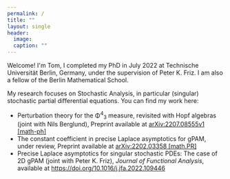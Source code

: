 ```yaml
---
permalink: /
title: ""
layout: single
header:
  image: 
  caption: ""
---
```


Welcome! I'm Tom, I completed my PhD in July 2022 at Technische Universität Berlin, Germany, under the supervision of Peter K. Friz. I am also a fellow of the Berlin Mathematical School.

My research focuses on Stochastic Analysis, in particular (singular) stochastic partial differential equations. You can find my work here:

<ul>
  <li> Perturbation theory for the Φ<sup>4</sup><sub>3</sub> measure, revisited with Hopf algebras (joint with Nils Berglund), Preprint available at <a href="https://arxiv.org/pdf/2202.03358.pdf"> arXiv:2207.08555v1 [math-ph] </a></li>
  <li> The constant coefficient in precise Laplace asymptotics for gPAM, under review, Preprint available at <a href="https://arxiv.org/pdf/2202.03358.pdf"> arXiv:2202.03358 [math.PR] </a></li>
  <li> Precise Laplace asymptotics for singular stochastic PDEs: The case of 2D gPAM (joint with Peter K. Friz), <i> Journal of Functional Analysis</i>, available at <a href="https://doi.org/10.1016/j.jfa.2022.109446"> https://doi.org/10.1016/j.jfa.2022.109446 </a></li>
</ul>  
